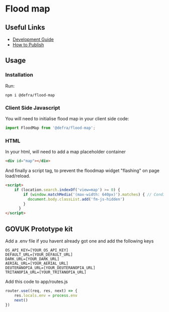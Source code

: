 # Flood map

## Useful Links
- [Development Guide](./docs/development-guide.md)
- [How to Publish](./docs/how-to-publish.md)

## Usage

### Installation

Run:

```shell
npm i @defra/flood-map
```

### Client Side Javascript

You will need to initialise flood map in your client side code:

```js
import FloodMap from '@defra/flood-map';
```

### HTML

In your html, will need to add a map placeholder container

```html
<div id="map"></div>
```

And finally a script tag, to prevent the floodmap widget "flashing" on page load/reload.

```html
<script>
    if (location.search.indexOf('view=map') >= 0) {
        if (window.matchMedia('(max-width: 640px)').matches) { // Condition need for Hybrid
          document.body.classList.add('fm-js-hidden')
        }
      }
</script>
```

## GOVUK Prototype kit

Add a .env file if you havent already got one and add the following keys

```
OS_API_KEY=[YOUR_OS_API_KEY]
DEFAULT_URL=[YOUR_DEFAULT_URL]
DARK_URL=[YOUR_DARK_URL]
AERIAL_URL=[YOUR_AERIAL_URL]
DEUTERANOPIA_URL=[YOUR_DEUTERANOPIA_URL]
TRITANOPIA_URL=[YOUR_TRITANOPIA_URL]
```

Add this code to app/routes.js

```js
router.use((req, res, next) => {
    res.locals.env = process.env
    next()
})
```
